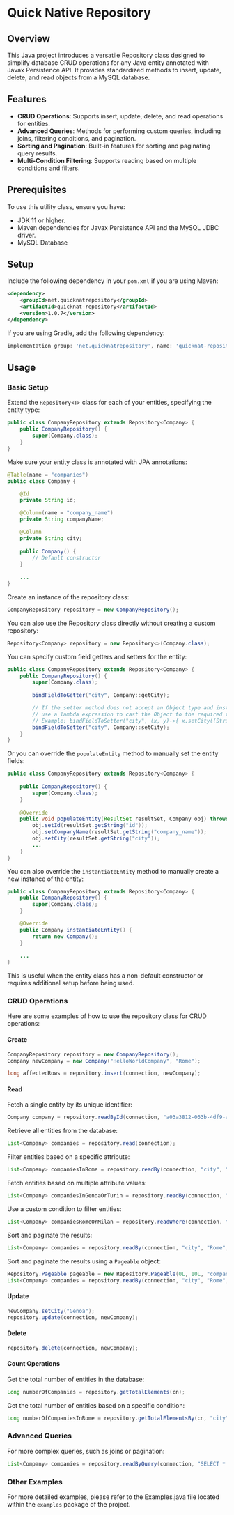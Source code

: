 # Quick Native Repository

## Overview

This Java project introduces a versatile Repository<T> class designed to simplify database CRUD operations for any Java entity annotated with Javax Persistence API. It provides standardized methods to insert, update, delete, and read objects from a MySQL database.

## Features

- **CRUD Operations**: Supports insert, update, delete, and read operations for entities.
- **Advanced Queries**: Methods for performing custom queries, including joins, filtering conditions, and pagination.
- **Sorting and Pagination**: Built-in features for sorting and paginating query results.
- **Multi-Condition Filtering**: Supports reading based on multiple conditions and filters.

## Prerequisites

To use this utility class, ensure you have:
- JDK 11 or higher.
- Maven dependencies for Javax Persistence API and the MySQL JDBC driver.
- MySQL Database

## Setup

Include the following dependency in your `pom.xml` if you are using Maven:

```xml
<dependency>
    <groupId>net.quicknatrepository</groupId>
    <artifactId>quicknat-repository</artifactId>
    <version>1.0.7</version>
</dependency>
```

If you are using Gradle, add the following dependency:

```gradle
implementation group: 'net.quicknatrepository', name: 'quicknat-repository', version: '1.0.7'
```

## Usage

### Basic Setup

Extend the `Repository<T>` class for each of your entities, specifying the entity type:

```java
public class CompanyRepository extends Repository<Company> {
    public CompanyRepository() {
        super(Company.class);
    }
}
```

Make sure your entity class is annotated with JPA annotations:

```java
@Table(name = "companies")
public class Company {

    @Id
    private String id;

    @Column(name = "company_name")
    private String companyName;

    @Column
    private String city;
    
    public Company() {
        // Default constructor
    }
    
    ...
}
```

Create an instance of the repository class:

```java
CompanyRepository repository = new CompanyRepository();
```

You can also use the Repository class directly without creating a custom repository:

```java
Repository<Company> repository = new Repository<>(Company.class);
```

You can specify custom field getters and setters for the entity:

```java
public class CompanyRepository extends Repository<Company> {
    public CompanyRepository() {
        super(Company.class);
        
        bindFieldToGetter("city", Company::getCity);

        // If the setter method does not accept an Object type and instead expects a specific type (e.g., String),
        // use a lambda expression to cast the Object to the required type before passing it to the setter method.
        // Example: bindFieldToSetter("city", (x, y)->{ x.setCity((String)y); });
        bindFieldToSetter("city", Company::setCity);
    }
}
```

Or you can override the `populateEntity` method to manually set the entity fields:

```java
public class CompanyRepository extends Repository<Company> {
    
    public CompanyRepository() {
        super(Company.class);
    }
    
    @Override
    public void populateEntity(ResultSet resultSet, Company obj) throws SQLException {
        obj.setId(resultSet.getString("id"));
        obj.setCompanyName(resultSet.getString("company_name"));
        obj.setCity(resultSet.getString("city"));
        ...
    }
}
```

You can also override the `instantiateEntity` method to manually create a new instance of the entity:

```java
public class CompanyRepository extends Repository<Company> {
    public CompanyRepository() {
        super(Company.class);
    }

    @Override
    public Company instantiateEntity() {
        return new Company();
    }
    
    ...
}
```

This is useful when the entity class has a non-default constructor or requires additional setup before being used.

### CRUD Operations

Here are some examples of how to use the repository class for CRUD operations:

#### Create
```java
CompanyRepository repository = new CompanyRepository();
Company newCompany = new Company("HelloWorldCompany", "Rome");

long affectedRows = repository.insert(connection, newCompany);
```

#### Read

Fetch a single entity by its unique identifier:

```java
Company company = repository.readById(connection, "a03a3812-063b-4df9-a945-d87d4abd6d77");
```

Retrieve all entities from the database:

```java
List<Company> companies = repository.read(connection);
```

Filter entities based on a specific attribute:

```java
List<Company> companiesInRome = repository.readBy(connection, "city", "Rome");
```

Fetch entities based on multiple attribute values:

```java
List<Company> companiesInGenoaOrTurin = repository.readBy(connection, "city", Arrays.asList("Genoa", "Turin"));
```

Use a custom condition to filter entities:

```java
List<Company> companiesRomeOrMilan = repository.readWhere(connection, "city = 'Rome' OR city = 'Milan'");
```

Sort and paginate the results:

```java
List<Company> companies = repository.readBy(connection, "city", "Rome", "company_name DESC", 10L, 0L); // (..., orderByClause, limit, offset)
```

Sort and paginate the results using a `Pageable` object:

```java
Repository.Pageable pageable = new Repository.Pageable(0L, 10L, "companyName", "desc"); // (page, size, sort, order)
List<Company> companies = repository.readBy(connection, "city", "Rome", pageable);
```

#### Update
```java
newCompany.setCity("Genoa");
repository.update(connection, newCompany);
```

#### Delete
```java
repository.delete(connection, newCompany);
```

#### Count Operations

Get the total number of entities in the database:

```java
Long numberOfCompanies = repository.getTotalElements(cn);
```

Get the total number of entities based on a specific condition:

```java
Long numberOfCompaniesInRome = repository.getTotalElementsBy(cn, "city", "Rome");
```

### Advanced Queries

For more complex queries, such as joins or pagination:

```java
List<Company> companies = repository.readByQuery(connection, "SELECT * FROM companies WHERE city = ?;", "Rome");
```

### Other Examples

For more detailed examples, please refer to the Examples.java file located within the `examples`  package of the project.


